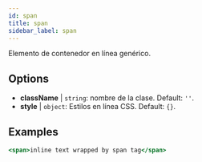 ```yaml
---
id: span
title: span
sidebar_label: span
---
```


Elemento de contenedor en línea genérico.

## Options

* __className__ | `string`: nombre de la clase. Default: `''`.
* __style__ | `object`: Estilos en línea CSS. Default: `{}`.


## Examples

```jsx live
<span>inline text wrapped by span tag</span>
```

